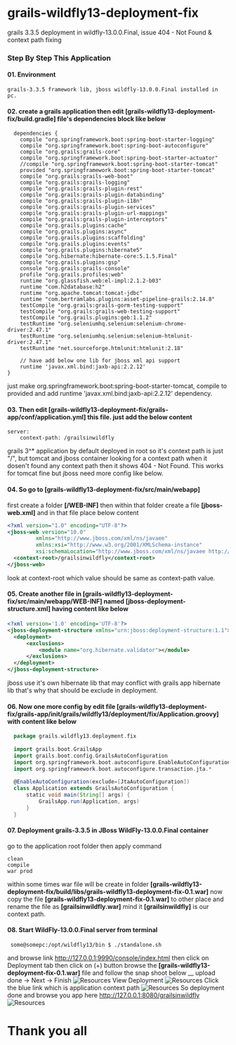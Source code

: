 # grails-wildfly13-deployment-fix
grails 3.3.5 deployment in wildfly-13.0.0.Final, issue 404 - Not Found & context path fixing
### Step By Step This Application
  #### 01. Environment
    grails-3.3.5 framework lib, jboss wildfly-13.0.0.Final installed in pc.
  #### 02. create a grails application then edit [grails-wildfly13-deployment-fix/build.gradle] file's dependencies block like below
      dependencies {
		compile "org.springframework.boot:spring-boot-starter-logging"
		compile "org.springframework.boot:spring-boot-autoconfigure"
		compile "org.grails:grails-core"
		compile "org.springframework.boot:spring-boot-starter-actuator"
		//compile "org.springframework.boot:spring-boot-starter-tomcat"
		provided "org.springframework.boot:spring-boot-starter-tomcat"
		compile "org.grails:grails-web-boot"
		compile "org.grails:grails-logging"
		compile "org.grails:grails-plugin-rest"
		compile "org.grails:grails-plugin-databinding"
		compile "org.grails:grails-plugin-i18n"
		compile "org.grails:grails-plugin-services"
		compile "org.grails:grails-plugin-url-mappings"
		compile "org.grails:grails-plugin-interceptors"
		compile "org.grails.plugins:cache"
		compile "org.grails.plugins:async"
		compile "org.grails.plugins:scaffolding"
		compile "org.grails.plugins:events"
		compile "org.grails.plugins:hibernate5"
		compile "org.hibernate:hibernate-core:5.1.5.Final"
		compile "org.grails.plugins:gsp"
		console "org.grails:grails-console"
		profile "org.grails.profiles:web"
		runtime "org.glassfish.web:el-impl:2.1.2-b03"
		runtime "com.h2database:h2"
		runtime "org.apache.tomcat:tomcat-jdbc"
		runtime "com.bertramlabs.plugins:asset-pipeline-grails:2.14.8"
		testCompile "org.grails:grails-gorm-testing-support"
		testCompile "org.grails:grails-web-testing-support"
		testCompile "org.grails.plugins:geb:1.1.2"
		testRuntime "org.seleniumhq.selenium:selenium-chrome-driver:2.47.1"
		testRuntime "org.seleniumhq.selenium:selenium-htmlunit-driver:2.47.1"
		testRuntime "net.sourceforge.htmlunit:htmlunit:2.18"

		// have add below one lib for jboss xml api support
		runtime 'javax.xml.bind:jaxb-api:2.2.12'
    }
  just make org.springframework.boot:spring-boot-starter-tomcat, compile to provided
  and add runtime 'javax.xml.bind:jaxb-api:2.2.12' dependency.
  
  #### 03. Then edit [grails-wildfly13-deployment-fix/grails-app/conf/application.yml] this file. just add the below content
  	server:
		context-path: /grailsinwildfly
  grails 3^* application by default deployed in root so it's context path is just "/", but tomcat and jboss container looking for a context path when it dosen't found any context path then it shows 404 - Not Found. This works for tomcat fine but jboss need more config like below.
  #### 04. So go to [grails-wildfly13-deployment-fix/src/main/webapp]
  first create a folder **[/WEB-INF]** then within that folder create a file **[jboss-web.xml]** and in that file place below content
  
  ```xml
  <?xml version="1.0" encoding="UTF-8"?>
<jboss-web version="10.0"
           xmlns="http://www.jboss.com/xml/ns/javaee"
           xmlns:xsi="http://www.w3.org/2001/XMLSchema-instance"
           xsi:schemaLocation="http://www.jboss.com/xml/ns/javaee http://www.jboss.org/j2ee/schema/jboss-web_10_0.xsd">
    <context-root>/grailsinwildfly</context-root>
</jboss-web>
```
  look at context-root which value should be same as context-path value.
  #### 05. Create another file in  [grails-wildfly13-deployment-fix/src/main/webapp/WEB-INF] named  **[jboss-deployment-structure.xml]** having content like below
  
  ```xml
  <?xml version='1.0' encoding='UTF-8'?>
<jboss-deployment-structure xmlns="urn:jboss:deployment-structure:1.1">
    <deployment>
        <exclusions>
            <module name="org.hibernate.validator"></module>
        </exclusions>
    </deployment>
</jboss-deployment-structure>
```
  jboss use it's own hibernate lib that may conflict with grails app hibernate lib that's why that should be exclude in deployment.
  #### 06. Now one more config by edit file [grails-wildfly13-deployment-fix/grails-app/init/grails/wildfly13/deployment/fix/Application.groovy] with content like below
  ```groovy
    package grails.wildfly13.deployment.fix
    
    import grails.boot.GrailsApp
    import grails.boot.config.GrailsAutoConfiguration
    import org.springframework.boot.autoconfigure.EnableAutoConfiguration
    import org.springframework.boot.autoconfigure.transaction.jta.*
    
    @EnableAutoConfiguration(exclude=[JtaAutoConfiguration])
    class Application extends GrailsAutoConfiguration {
        static void main(String[] args) {
            GrailsApp.run(Application, args)
        }
    }
  ```
  #### 07. Deployment grails-3.3.5 in JBoss WildFly-13.0.0.Final container
  go to the application root folder then apply command
  
    clean
    compile
    war prod
  
  within some times war file will be create in folder **[grails-wildfly13-deployment-fix/build/libs/grails-wildfly13-deployment-fix-0.1.war]**
  now copy the file **[grails-wildfly13-deployment-fix-0.1.war]** to other place and rename the file as **[grailsinwildfly.war]** mind it **[grailsinwildfly]** is our context path.
  #### 08. Start WildFly-13.0.0.Final server from terminal
     some@somepc:/opt/wildfly13/bin $ ./standalone.sh 
  and browse link http://127.0.0.1:9990/console/index.html
  then click on Deployment tab then click on (+) button browse the **[grails-wildfly13-deployment-fix-0.1.war]** file and follow the snap shoot below __
  upload done -> Next -> Finish
  ![Resources](https://github.com/javagrails/grails-wildfly13-deployment-fix/blob/master/mdres/gw-06.png)
  View Deployment
  ![Resources](https://github.com/javagrails/grails-wildfly13-deployment-fix/blob/master/mdres/gw-07.png)
  Click the blue link which is application context path
  ![Resources](https://github.com/javagrails/grails-wildfly13-deployment-fix/blob/master/mdres/gw-08.png)
  So deployment done and browse you app here http://127.0.0.1:8080/grailsinwildfly
  ![Resources](https://github.com/javagrails/grails-wildfly13-deployment-fix/blob/master/mdres/gw-09.png)
  # Thank you all
  
